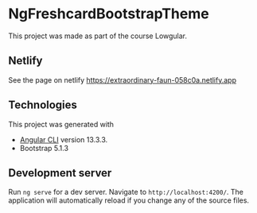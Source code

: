 # NgFreshcardBootstrapTheme

This project was made as part of the course Lowgular. 

## Netlify 

See the page on netlify
https://extraordinary-faun-058c0a.netlify.app

## Technologies

This project was generated with 
* [Angular CLI](https://github.com/angular/angular-cli) version 13.3.3.
* Bootstrap 5.1.3


## Development server

Run `ng serve` for a dev server. Navigate to `http://localhost:4200/`. The application will automatically reload if you change any of the source files.


